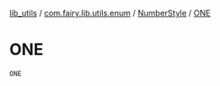 [lib_utils](../../index.md) / [com.fairy.lib.utils.enum](../index.md) / [NumberStyle](index.md) / [ONE](./-o-n-e.md)

# ONE

`ONE`